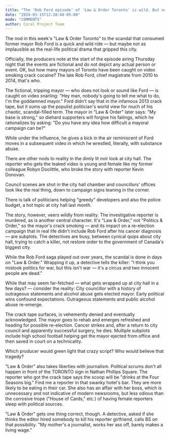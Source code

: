 ```yaml
---
title: "The 'Rob Ford episode' of 'Law & Order Toronto' is wild. But not as wild as the reality I witnessed"
date: "2024-03-15T12:28:48-05:00"
mode: "COMMENTS"
author: Coral Project Team
---
```


The nod in this week's "Law & Order Toronto" to the scandal that consumed former mayor Rob Ford is a quick and wild ride — but maybe not as implausible as the real-life political drama that gripped this city. 

Officially, the producers note at the start of the episode airing Thursday night that the events are fictional and do not depict any actual person or event. OK, but how many mayors of Toronto have been caught on video smoking crack cocaine? The late Rob Ford, chief magistrate from 2010 to 2014, that's who.

The fictional, tripping mayor — who does not look or sound like Ford — is caught on video snarling: "Hey man, nobody's going to tell me what to do, I'm the goddamned mayor." Ford didn't say that in the infamous 2013 crack tape, but it sums up the populist politician's world view for much of his chaotic, scandal-filled term. The mayor in "Law & Order" later says: "My base is strong," so diehard supporters will forgive his failings, which he rationalizes by asking: "Do you have any idea how difficult a mayoral campaign can be?"

While under the influence, he gives a kick in the air reminiscent of Ford moves in a subsequent video in which he wrestled, literally, with substance abuse. 

There are other nods to reality in the dimly lit noir look at city hall. The reporter who gets the leaked video is young and female like my former colleague Robyn Doolittle, who broke the story with reporter Kevin Donovan.

Council scenes are shot in the city hall chamber and councillors' offices look like the real thing, down to campaign signs leaning in the corner.

There is talk of politicians helping "greedy" developers and also the police budget, a hot topic at city hall last month.


The story, however, veers wildly from reality. The investigative reporter is murdered, as is another central character. It's "Law & Order," not "Politics & Order," so the mayor's crack smoking — and its impact on a re-election campaign that in real life didn't include Rob Ford after his cancer diagnosis — are subplots. The detectives are busy, between cynical quips about city hall, trying to catch a killer, not restore order to the government of Canada's biggest city.

While the Rob Ford saga played out over years, the scandal is done in days on "Law & Order." Wrapping it up, a detective tells the killer: "I think you mistook politics for war, but this isn't war — it's a circus and two innocent people are dead." 

While that may seem far-fetched — what gets wrapped up at city hall in a few days? — consider the reality: City councillor with a history of outrageous statements and alcohol abuse gets elected mayor. Early political wins confound expectations. Outrageous statements and public alcohol abuse re-emerge.

The crack tape surfaces, is vehemently denied and eventually acknowledged. The mayor goes to rehab and emerges refreshed and heading for possible re-election. Cancer strikes and, after a return to city council and apparently successful surgery, he dies. Multiple subplots include high school football helping get the mayor ejected from office and then saved in court on a technicality.

Which producer would green light that crazy script? Who would believe that tragedy?

"Law & Order" also takes liberties with journalism. Political scrums don't all happen in front of the TORONTO sign in Nathan Phillips Square. The reporter who got the crack tape says the scoop will be "drinks at the Four Seasons big." Find me a reporter in that swanky hotel's bar. They are more likely to be eating in their car. She also has an affair with her boss, which is unnecessary and not indicative of modern newsrooms, but less odious than the corrosive trope ("House of Cards," etc.) of having female reporters sleep with political sources. 

"Law & Order" gets one thing correct, though. A detective, asked if she thinks the editor hired somebody to kill his reporter girlfriend, calls BS on that possibility. "My mother's a journalist, works her ass off, barely makes a living wage."